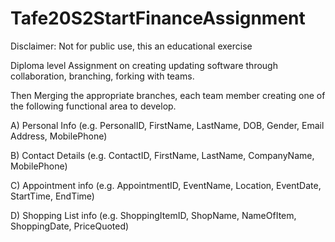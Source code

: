 # Tafe20S2StartFinanceAssignment

  Disclaimer: Not for public use, this an educational exercise

Diploma level Assignment on creating updating software through collaboration, branching, forking with teams.  

Then Merging the appropriate branches, each team member creating one of the following functional area to develop.

  A)	Personal Info (e.g. PersonalID, FirstName, LastName, DOB, Gender, Email Address, MobilePhone)
  
  B)	Contact Details (e.g. ContactID, FirstName, LastName, CompanyName, MobilePhone)
  
  C)	Appointment info (e.g. AppointmentID, EventName, Location, EventDate, StartTime, EndTime)
  
  D)	Shopping List info (e.g. ShoppingItemID, ShopName, NameOfItem, ShoppingDate, PriceQuoted)
  
  

